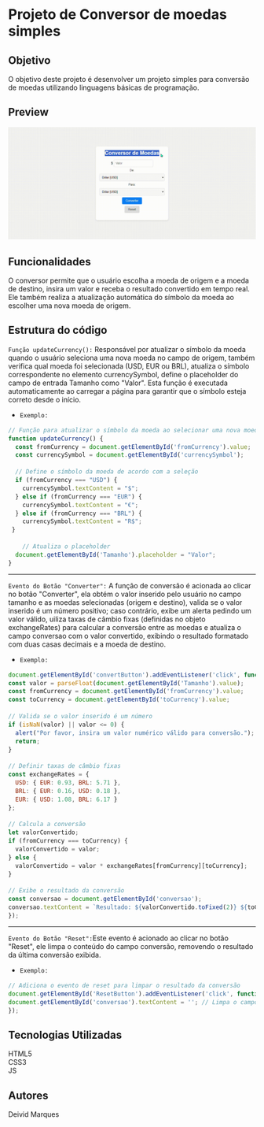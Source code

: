 # **Projeto de Conversor de moedas simples**

## **Objetivo**
O objetivo deste projeto é desenvolver um projeto simples para conversão de moedas utilizando linguagens básicas de programação.

## **Preview**
![Preview](/img/conversor.gif)

## **Funcionalidades**
O conversor permite que o usuário escolha a moeda de origem e a moeda de destino, insira um valor e receba o resultado convertido em tempo real. Ele também realiza a atualização automática do símbolo da moeda ao escolher uma nova moeda de origem.

## **Estrutura do código**

``Função updateCurrency():`` Responsável por atualizar o símbolo da moeda quando o usuário seleciona uma nova moeda no campo de origem, também verifica qual moeda foi selecionada (USD, EUR ou BRL), atualiza o símbolo correspondente no elemento currencySymbol, define o placeholder do campo de entrada Tamanho como "Valor". Esta função é executada automaticamente ao carregar a página para garantir que o símbolo esteja correto desde o início.

- ``Exemplo:``
```js
// Função para atualizar o símbolo da moeda ao selecionar uma nova moeda
function updateCurrency() {
  const fromCurrency = document.getElementById('fromCurrency').value;
  const currencySymbol = document.getElementById('currencySymbol');
 
  // Define o símbolo da moeda de acordo com a seleção
  if (fromCurrency === "USD") {
    currencySymbol.textContent = "$";
  } else if (fromCurrency === "EUR") {
    currencySymbol.textContent = "€";
  } else if (fromCurrency === "BRL") {
    currencySymbol.textContent = "R$";
 }

    // Atualiza o placeholder
  document.getElementById('Tamanho').placeholder = "Valor";
}
```
---------------------------------------------------------------------------------------------------------------
``Evento do Botão "Converter":`` A função de conversão é acionada ao clicar no botão "Converter", ela obtém o valor inserido pelo usuário no campo tamanho e as moedas selecionadas (origem e destino), valida se o valor inserido é um número positivo; caso contrário, exibe um alerta pedindo um valor válido, uiliza taxas de câmbio fixas (definidas no objeto exchangeRates) para calcular a conversão entre as moedas e atualiza o campo conversao com o valor convertido, exibindo o resultado formatado com duas casas decimais e a moeda de destino. 

- ``Exemplo:``
```js
document.getElementById('convertButton').addEventListener('click', function () {
const valor = parseFloat(document.getElementById('Tamanho').value);
const fromCurrency = document.getElementById('fromCurrency').value;
const toCurrency = document.getElementById('toCurrency').value;

// Valida se o valor inserido é um número
if (isNaN(valor) || valor <= 0) {
  alert("Por favor, insira um valor numérico válido para conversão.");
  return;
}

// Definir taxas de câmbio fixas
const exchangeRates = {
  USD: { EUR: 0.93, BRL: 5.71 },
  BRL: { EUR: 0.16, USD: 0.18 },
  EUR: { USD: 1.08, BRL: 6.17 }
};

// Calcula a conversão
let valorConvertido;
if (fromCurrency === toCurrency) {
  valorConvertido = valor;
} else {
  valorConvertido = valor * exchangeRates[fromCurrency][toCurrency];
}

// Exibe o resultado da conversão
const conversao = document.getElementById('conversao');
conversao.textContent = `Resultado: ${valorConvertido.toFixed(2)} ${toCurrency}`;
});
```
---------------------------------------------------------------------------------------------------------------

``Evento do Botão "Reset":``Este evento é acionado ao clicar no botão "Reset", ele limpa o conteúdo do campo conversão, removendo o resultado da última conversão exibida.

- ``Exemplo:``
```js
// Adiciona o evento de reset para limpar o resultado da conversão
document.getElementById('ResetButton').addEventListener('click', function () {
document.getElementById('conversao').textContent = ''; // Limpa o campo de resultado
});
```
## Tecnologias Utilizadas
HTML5<br>
CSS3<br>
JS

## Autores
Deivid Marques
